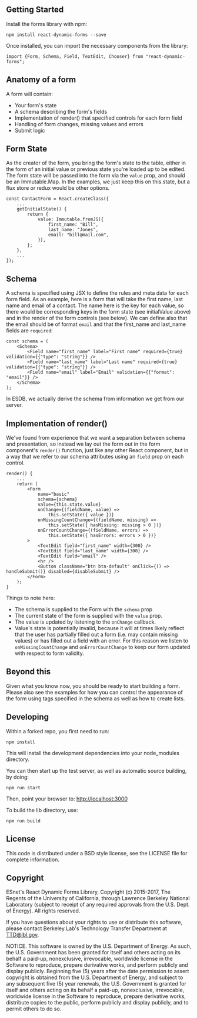 Getting Started
---------------

Install the forms library with npm:

    npm install react-dynamic-forms --save

Once installed, you can import the necessary components from the library:

    import {Form, Schema, Field, TextEdit, Chooser} from "react-dynamic-forms";

Anatomy of a form
-----------------

A form will contain:
 * Your form's state
 * A schema describing the form's fields
 * Implementation of render() that specified controls for each form field
 * Handling of form changes, missing values and errors
 * Submit logic

Form State
----------

As the creator of the form, you bring the form's state to the table, either in the form of an initial value or previous state you're loaded up to be edited. The form state will be passed into the form via the `value` prop, and should be an Immutable.Map. In the examples, we just keep this on this.state, but a flux store or redux would be other options.

    const ContactForm = React.createClass({
        ...
        getInitialState() {
            return {
                value: Immutable.fromJS({
                    first_name: "Bill",
                    last_name: "Jones",
                    email: "bill@mail.com",
                }),
            };
        },
        ...
    });

Schema
------

A schema is specified using JSX to define the rules and meta data for each form field. As an example, here is a form that will take the first name, last name and email of a contact. The name here is the key for each value, so there would be corresponding keys in the form state (see initialValue above) and in the render of the form controls (see below). We can define also that the email should be of format `email` and that the first_name and last_name fields are `required`:

    const schema = (
        <Schema>
            <Field name="first_name" label="First name" required={true} validation={{"type": "string"}} />
            <Field name="last_name" label="Last name" required={true} validation={{"type": "string"}} />
            <Field name="email" label="Email" validation={{"format": "email"}} />
        </Schema>
    );

In ESDB, we actually derive the schema from information we get from our server.

Implementation of render()
--------------------------

We've found from experience that we want a separation between schema and presentation, so instead we lay out the form out in the form component's `render()` function, just like any other React component, but in a way that we refer to our schema attributes using an `field` prop on each control.

    render() {
        ...
        return (
            <Form
                name="basic"
                schema={schema}
                value={this.state.value}
                onChange={(fieldName, value) =>
                    this.setState({ value })}
                onMissingCountChange={(fieldName, missing) =>
                    this.setState({ hasMissing: missing > 0 })}
                onErrorCountChange={(fieldName, errors) =>
                    this.setState({ hasErrors: errors > 0 })}
            >
                <TextEdit field="first_name" width={300} />
                <TextEdit field="last_name" width={300} />
                <TextEdit field="email" />
                <hr />
                <Button className="btn btn-default" onClick={() => handleSubmit()} disabled={disableSubmit} />
            </Form>
        );
    }

Things to note here:

 * The schema is supplied to the Form with the `schema` prop
 * The current state of the form is supplied with the `value` prop.
 * The value is updated by listening to the `onChange` callback.
 * Value's state is potentially invalid, because it will at times likely reflect that the user has partially filled out a form (i.e. may contain missing values) or has filled out a field with an error. For this reason we listen to `onMissingCountChange` and `onErrorCountChange` to keep our form updated with respect to form validity.

Beyond this
-----------

Given what you know now, you should be ready to start building a form. Please also see the examples for how you can control the appearance of the form using tags specified in the schema as well as how to create lists.

Developing
----------

Within a forked repo, you first need to run:

    npm install

This will install the development dependencies into your node_modules directory.

You can then start up the test server, as well as automatic source building, by doing:

    npm run start

Then, point your browser to: [http://localhost:3000](http://localhost:3000/)

To build the lib directory, use:

    npm run build

License
-------

This code is distributed under a BSD style license, see the LICENSE file for complete information.

Copyright
---------

ESnet's React Dynamic Forms Library, Copyright (c) 2015-2017, The Regents of the University of California, through Lawrence Berkeley National Laboratory (subject to receipt of any required approvals from the U.S. Dept. of Energy). All rights reserved.

If you have questions about your rights to use or distribute this software, please contact Berkeley Lab's Technology Transfer Department at TTD@lbl.gov.

NOTICE. This software is owned by the U.S. Department of Energy. As such, the U.S. Government has been granted for itself and others acting on its behalf a paid-up, nonexclusive, irrevocable, worldwide license in the Software to reproduce, prepare derivative works, and perform publicly and display publicly. Beginning five (5) years after the date permission to assert copyright is obtained from the U.S. Department of Energy, and subject to any subsequent five (5) year renewals, the U.S. Government is granted for itself and others acting on its behalf a paid-up, nonexclusive, irrevocable, worldwide license in the Software to reproduce, prepare derivative works, distribute copies to the public, perform publicly and display publicly, and to permit others to do so.
